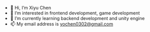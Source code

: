 - 👋 Hi, I’m Xiyu Chen
- 👀 I’m interested in frontend development, game development
- 🌱 I’m currently learning backend development and unity engine
- 📫 My email address is yochen0302@gmail.com

<!---
XiyuChen-95/XiyuChen-95 is a ✨ special ✨ repository because its `README.md` (this file) appears on your GitHub profile.
You can click the Preview link to take a look at your changes.
--->
